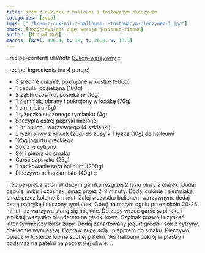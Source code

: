 ```yaml
---
title: Krem z cukinii z halloumi i tostowanym pieczywem
categories: [zupa]
imgs: ["./krem-z-cukinii-z-halloumi-i-tostowanym-pieczywem-1.jpg"]
ebook: [Rozgrzewające zupy wersja jesienno-zimowa]
author: [Michał Kot]
macros: {kcal: 406.4, b: 19, t: 26.8, w: 18.3}
---
```


::recipe-contentFullWidth
[Bulion-warzywny](/bulion-warzywny)
::

::recipe-ingredients
 (na 4 porcje)
- 3 średnie cukinie, pokrojone w kostkę (900g)
- 1 cebula, posiekana (100g)
- 2 ząbki czosnku, posiekane (10g)
- 1 ziemniak, obrany i pokrojony w kostkę (70g)
- 1 cm imbiru (5g)
- 1 łyżeczka suszonego tymianku (4g)
- Szczypta ostrej papryki mielonej
- 1 litr bulionu warzywnego (4 szklanki)
- 2 łyżki oliwy z oliwek (20g) do zupy + 1 łyżka (10g) do halloumi
- 125g jogurtu greckiego
- Sok z ½ cytryny
- Sól i pieprz do smaku
- Garść szpinaku (25g)
- 1 opakowanie sera halloumi (200g)
- Pieczywo pełnoziarniste (40g)
::


::recipe-preparation
W dużym garnku rozgrzej 2 łyżki oliwy z oliwek. Dodaj cebulę, imbir i czosnek, smaż przez 2-3 minuty. Dodaj cukinię i ziemniaka, smaż przez kolejne 5 minut. Zalej wszystko bulionem warzywnym, dodaj ostrą paprykę i suszony tymianek. Gotuj na małym ogniu przez około 20-25 minut, aż warzywa staną się miękkie. Do zupy wrzuć garść szpinaku i zmiksuj wszystko blenderem na gładki krem. Szpinak pozwoli uzyskać intensywniejszy kolor zupy. Dodaj zahartowany jogurt grecki i sok z cytryny, dokładnie wymieszaj. Dopraw zupę solą i pieprzem do smaku. Pieczywo opiecz w tosterze lub na suchej patelni. Ser halloumi pokrój w plastry i podsmaż na patelni na pozostałej oliwie.
::


